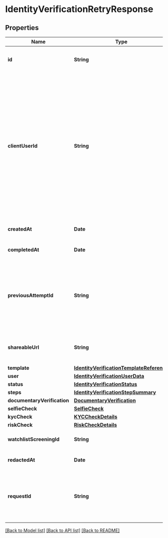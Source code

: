# IdentityVerificationRetryResponse

## Properties
Name | Type | Description | Notes
------------ | ------------- | ------------- | -------------
**id** | **String** | ID of the associated Identity Verification attempt. | 
**clientUserId** | **String** | A unique ID that identifies the end user in your system. This ID can also be used to associate user-specific data from other Plaid products. Financial Account Matching requires this field and the &#x60;/link/token/create&#x60; &#x60;client_user_id&#x60; to be consistent. Personally identifiable information, such as an email address or phone number, should not be used in the &#x60;client_user_id&#x60;. | 
**createdAt** | **Date** | An ISO8601 formatted timestamp. | 
**completedAt** | **Date** | An ISO8601 formatted timestamp. | 
**previousAttemptId** | **String** | The ID for the Identity Verification preceding this session. This field will only be filled if the current Identity Verification is a retry of a previous attempt. | 
**shareableUrl** | **String** | A shareable URL that can be sent directly to the user to complete verification | 
**template** | [**IdentityVerificationTemplateReference**](IdentityVerificationTemplateReference.md) |  | 
**user** | [**IdentityVerificationUserData**](IdentityVerificationUserData.md) |  | 
**status** | [**IdentityVerificationStatus**](IdentityVerificationStatus.md) |  | 
**steps** | [**IdentityVerificationStepSummary**](IdentityVerificationStepSummary.md) |  | 
**documentaryVerification** | [**DocumentaryVerification**](DocumentaryVerification.md) |  | 
**selfieCheck** | [**SelfieCheck**](SelfieCheck.md) |  | 
**kycCheck** | [**KYCCheckDetails**](KYCCheckDetails.md) |  | 
**riskCheck** | [**RiskCheckDetails**](RiskCheckDetails.md) |  | 
**watchlistScreeningId** | **String** | ID of the associated screening. | 
**redactedAt** | **Date** | An ISO8601 formatted timestamp. | 
**requestId** | **String** | A unique identifier for the request, which can be used for troubleshooting. This identifier, like all Plaid identifiers, is case sensitive. | 

[[Back to Model list]](../README.md#documentation-for-models) [[Back to API list]](../README.md#documentation-for-api-endpoints) [[Back to README]](../README.md)


